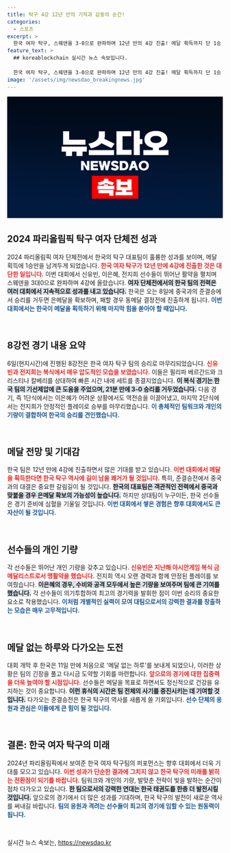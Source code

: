 ```yaml
---
title: 탁구 4강 12년 만의 기적과 감동의 순간!
categories:
  - 스포츠
excerpt: >
  한국 여자 탁구, 스웨덴을 3-0으로 완파하며 12년 만의 4강 진출! 메달 획득까지 단 1승 남겨두고 긴장감 넘치는 결승 진출 기대!
feature_text: >
  ## koreablockchain 실시간 뉴스 속보입니다.

  한국 여자 탁구, 스웨덴을 3-0으로 완파하며 12년 만의 4강 진출! 메달 획득까지 단 1승 남겨두고 긴장감 넘치는 결승 진출 기대!
image: '/assets/img/newsdao_breakingnews.jpg'
---
```


<p><img src="/assets/img/newsdao_breakingnews.jpg" alt="koreablockchain 속보" /></p>

<h2 data-ke-size="size26">2024 파리올림픽 탁구 여자 단체전 성과</h2>

<p data-ke-size="size16">2024 파리올림픽 여자 단체전에서 한국의 탁구 대표팀이 훌륭한 성과를 보이며, 메달 획득에 1승만을 남겨두게 되었습니다. <b><span style="color: #ee2323;">한국 여자 탁구가 12년 만에 4강에 진출한 것은 대단한 일입니다.</span></b> 이번 대회에서 신유빈, 이은혜, 전지희 선수들이 뛰어난 활약을 펼치며 스웨덴을 3대0으로 완파하며 4강에 올랐습니다. <b><span style="background-color: #21538527;">여자 단체전에서의 한국 팀의 전력은 여러 대회에서 지속적으로 성과를 내고 있습니다.</span></b> 한국은 오는 8일에 중국과의 준결승에서 승리를 거두면 은메달을 확보하며, 패할 경우 동메달 결정전에 진출하게 됩니다. <b><span style="color: #1a5490;">이번 대회에서는 한국이 메달을 획득하기 위해 마지막 힘을 쏟아야 할 때입니다.</span></b></p>

<p data-ke-size="size16">&nbsp;</p>

<h2 data-ke-size="size26">8강전 경기 내용 요약</h2>

<p data-ke-size="size16">6일(현지시간)에 진행된 8강전은 한국 여자 탁구 팀의 승리로 마무리되었습니다. <b><span style="color: #ee2323;">신유빈과 전지희는 복식에서 매우 압도적인 모습을 보였습니다.</span></b> 이들은 필리파 베르간드와 크리스티나 칼베리를 상대하여 빠른 시간 내에 세트를 종결지었습니다. <b><span style="background-color: #21538527;">이 복식 경기는 한국 팀의 기선제압에 큰 도움을 주었으며, 21분 만에 3-0 승리를 거두었습니다.</span></b> 다음 경기, 즉 1단식에서는 이은혜가 어려운 상황에서도 역전승을 이끌어냈고, 마지막 2단식에서는 전지희가 안정적인 플레이로 승부를 마무리했습니다. <b><span style="color: #1a5490;">이 총체적인 팀워크와 개인의 기량이 결합하여 한국의 승리를 견인했습니다.</span></b></p>

<p data-ke-size="size16">&nbsp;</p>

<h2 data-ke-size="size26">메달 전망 및 기대감</h2>

<p data-ke-size="size16">한국 팀은 12년 만에 4강에 진출하면서 많은 기대를 받고 있습니다. <b><span style="color: #ee2323;">이번 대회에서 메달을 획득한다면 한국 탁구 역사에 길이 남을 쾌거가 될 것입니다.</span></b> 특히, 준결승전에서 중국과의 대결은 중요한 갈림길이 될 것입니다. <b><span style="background-color: #21538527;">한국의 대표팀은 객관적인 전력에서 중국과 맞붙을 경우 은메달 확보의 가능성이 높습니다.</span></b> 하지만 상대팀이 누구이든, 한국 선수들은 경기 준비에 심혈을 기울일 것입니다. <b><span style="color: #1a5490;">이번 대회에서 쌓은 경험은 향후 대회에서도 큰 자산이 될 것입니다.</span></b></p>

<p data-ke-size="size16">&nbsp;</p>

<h2 data-ke-size="size26">선수들의 개인 기량</h2>

<p data-ke-size="size16">각 선수들은 뛰어난 개인 기량을 갖추고 있습니다. <b><span style="color: #ee2323;">신유빈은 지난해 아시안게임 복식 금메달리스트로서 맹활약을 했습니다.</span></b> 전지희 역시 오랜 경력과 함께 안정된 플레이를 보여줬습니다. <b><span style="background-color: #21538527;">이은혜의 경우, 수비와 공격 모두에서 높은 기량을 보여주며 팀에 큰 기여를 했습니다.</span></b> 각 선수들이 의기투합하여 최고의 경기력을 발휘한 점이 이번 승리의 중요한 요소로 작용했습니다. <b><span style="color: #1a5490;">이처럼 개별적인 실력이 모여 대팀으로서의 강력한 결과를 창출하는 모습은 매우 고무적입니다.</span></b></p>

<p data-ke-size="size16">&nbsp;</p>

<h2 data-ke-size="size26">메달 없는 하루와 다가오는 도전</h2>

<p data-ke-size="size16">대회 개막 후 한국은 11일 만에 처음으로 '메달 없는 하루'를 보내게 되었으나, 이러한 상황은 팀의 긴장을 풀고 다시금 도약할 기회를 마련합니다. <b><span style="color: #ee2323;">앞으로의 경기에 대한 집중력을 더욱 높여야 할 시점입니다.</span></b> 선수들은 메달을 목표로 하면서도 정신적으로 건강을 유지하는 것이 중요합니다. <b><span style="background-color: #21538527;">이런 휴식의 시간은 팀 전체의 사기를 증진시키는 데 기여할 것입니다.</span></b> 다가오는 준결승전은 한국 탁구의 역사를 새롭게 쓸 기회입니다. <b><span style="color: #1a5490;">선수 단체의 응원과 관심은 이들에게 큰 힘이 될 것입니다.</span></b></p>

<p data-ke-size="size16">&nbsp;</p>

<h2 data-ke-size="size26">결론: 한국 여자 탁구의 미래</h2>

<p data-ke-size="size16">2024년 파리올림픽에서 보여준 한국 여자 탁구팀의 퍼포먼스는 향후 대회에서 더욱 기대를 모으고 있습니다. <b><span style="color: #ee2323;">이번 성과가 단순한 결과에 그치지 않고 한국 탁구의 미래를 밝히는 전환점이 되기를 바랍니다.</span></b> 팀워크와 개인의 기량, 발맞춘 전략이 빛을 발하는 순간이 점차 다가오고 있습니다. <b><span style="background-color: #21538527;">한 팀으로서의 강력한 연대는 한국 태권도를 한층 더 발전시킬 것입니다.</span></b> 앞으로의 경기에서 더 많은 성과를 기대하며, 한국 탁구의 발전이 새로운 역사를 써내길 바랍니다. <b><span style="color: #1a5490;">팀의 응원과 격려는 선수들이 최고의 경기에 임할 수 있는 원동력이 됩니다.</span></b></p>

<p data-ke-size="size16">&nbsp;</p>
실시간 뉴스 속보는, <a href="https://newsdao.kr" rel="dofollow">https://newsdao.kr</a>


